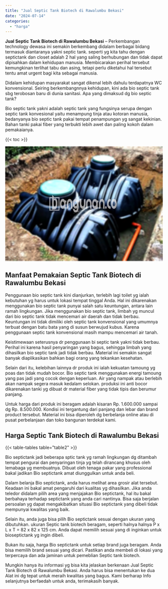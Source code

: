 ```yaml
---
title: "Jual Septic Tank Biotech di Rawalumbu Bekasi"
date: "2024-07-14"
categories: 
  - "harga"
---
```


**Jual Septic Tank Biotech di Rawalumbu Bekasi** – Perkembangan technology dewasa ini semakin berkembang didalam berbagai bidang termasuk diantaranya yakni septic tank. seperti yg kita tahu dengan septictank dan closet adalah 2 hal yang saling berhubungan dan tidak dapat dipisahkan dalam kehidupan manusia. Membicarakan perihal tersebut kemungkinan terlihat tabu dan asing, tetapi perlu diketahui hal tersebut tentu amat urgent bagi kita sebagai manusia.

Didalam kehidupan masyarakat sangat dikenal lebih dahulu terdapatnya WC konvensional. Seiring berkembangnnya kehidupan, kini ada bio septic tank sbg terobosan baru di dunia sanitasi. Apa yang dimaksud dg bio septic tank?

Bio septic tank yakni adalah septic tank yang fungsinya serupa dengan septic tank konvesional yaitu menampung tinja atau kotoran manusia, bedanyanya bio septic tank pakai tempat penampungan yg sangat kekinian. Bahan tanki pakai fiber yang terbukti lebih awet dan paling kokoh dalam pemakaianya.

{{< toc >}}

![Jual Septic Tank Biotech di Rawalumbu Bekasi](/images/jual-bio-septictank-22.png)

## Manfaat Pemakaian Septic Tank Biotech di Rawalumbu Bekasi

Penggunaan bio septic tank kini dianjurkan, terlebih lagi toilet yg ialah kebutuhan yg harus untuk lokasi tempat tinggal Anda. Hal ini dikarenakan menggunakan bio septic tank punyai salah satu keuntungan, antara lain ramah lingkungan. Jika menggunakan bio septic tank, limbah yg muncul dari bio septic tank tidak mencemari air daerah dan tidak berbau. Keuntungan ini tidak dimiliki oleh septic tank konvensional yang umumnya terbuat dengan batu bata yang di susun berwujud kubus. Karena penggunaan septic tank konvensional masih mampu mencemari air tanah.

Keistimewaan seterusnya dr penggunaan bi septic tank yakni tidak berbau. Perihal ini karena hasil penyaringan yang bagus, sehingga limbah yang dihasilkan bio septic tank jadi tidak berbau. Material ini semakin sangat banyak diaplikasikan bahkan bagi orang yang tekankan kesehatan.

Selain dari itu, kelebihan lainnya dr produk ini ialah kekuatan tamoung yg poas dan tidak mudah bocor. Bio septic tank menggunakan energi tamoung yang pas jadi yang cocok dengan keperluan. Air yang nampak atau berlebih akan nampak segera masuk kedalam selokan. produksi ini anti bocor dikarenakan tanki yg dibuat dr material fiber yang tidak tipis dan berumur panjang.

Untuk harga dari produk ini beragam adalah kisaran Rp. 1.600.000 sampai dg Rp. 8.500.000. Kondisi ini tergantung dari panjang dan lebar dan brand product tersebut. Material ini bisa diperoleh dg berbelanja online atau di pusat perbelanjaan dan toko bangunan terdekat kami.

## Harga Septic Tank Biotech di Rawalumbu Bekasi

{{< table-tables table="table2" >}}

Bio septictank jadi beberapa sptic tank yg ramah lingkungan dg ditambah tempat pengurai dan penyaringan tinja yg telah dirancang khusus oleh lemabaga yg membuatnya. Dibuat oleh tenaga pakar yang professional bakal jadikan Bio septictank amat diunggulkan untuk anda beli.

Dalam belanja Bio septictank, anda harus melihat area grosir alat tersebut. Keadaan ini bakal amat pengaruhi dari kualitas yg dihasilkan. Jika anda teledor didalam pilih area yang menjajakan Bio septictank, hal itu bakal berbahaya terhadap septictank yang anda cari nantinya. Bisa saja berjalan persoalan yg dapat mengakibatkan situasi Bio septictank yang dibeli tidak mempunyai kwalitas yang baik.

Selain itu, anda juga bisa pilih Bio septictank sesuai dengan ukuran yang dibutuhkan. ukuran Septic tank biotech beragam, seperti halnya halnya P x L x T = 82 x 82 x 125 cm. Anda dapat memilih sesuai yang di inginkan untuk bioseptictank yg ingin dibeli.

Bukan itu saja, harga Bio septictank untuk setiap brand juga beragam. Anda bisa memilih brand sesuai yang dicari. Pastikan anda membeli di lokasi yang terpercaya dan ada jaminan untuk pemeblian Septic tank biotech.

Mungkin hanya itu informasi yg bisa kita jelaskan berkenaan Jual Septic Tank Biotech di Rawalumbu Bekasi. Anda harus bisa menentukan ke dua Alat ini dg tepat untuk meraih kwalitas yang bagus. Kami berharap Info selanjutnya berfaedah untuk anda, terimakasih banyak.

